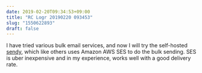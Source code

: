 ```yaml
---
date: 2019-02-20T09:34:53+09:00
title: "RC Logr 20190220 093453"
slug: "1550622893"
draft: false
---
```


I have tried various bulk email services, and now I will try the self-hosted [sendy](https://sendy.co/#about-sendy), which like others uses Amazon AWS SES to do the bulk sending. SES is uber inexpensive and in my experience, works well with a good delivery rate. 
